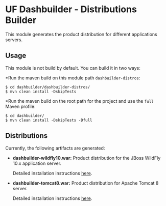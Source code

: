 UF Dashbuilder - Distributions Builder
=======================================

This module generates the product distribution for different applications servers.             

Usage
-----
This module is not build by default. You can build it in two ways:

*Run the maven build on this module path `dashbuilder-distros`:
 
    $ cd dashbuilder/dashbuilder-distros/
    $ mvn clean install -DskipTests

*Run the maven build on the root path for the project and use the `full` Maven profile:            

    $ cd dashbuilder/
    $ mvn clean install -DskipTests -Dfull
    
Distributions
-------------
 
Currently, the following artifacts are generated:                   

* **dashbuilder-wildfly10.war:**  Product distribution for the JBoss WildFly 10.x application server.

  Detailed installation instructions [here](./src/main/wildfly10/README.md).

* **dashbuilder-tomcat8.war:**  Product distribution for Apache Tomcat 8 server.

  Detailed installation instructions [here](./src/main/tomcat8/README.md).
